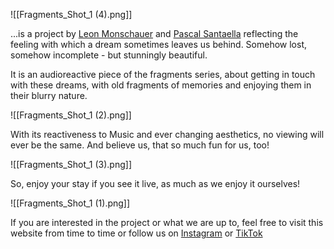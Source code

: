 
![[Fragments_Shot_1 (4).png]]

...is a project by [Leon Monschauer](https://leonmonschauer.de) and [Pascal Santaella](https://santaella.de) reflecting the feeling with which a dream sometimes leaves us behind. Somehow lost, somehow incomplete - but stunningly beautiful. 


It is an audioreactive piece of the fragments series, about getting in touch with these dreams, with old fragments of memories and enjoying them in their blurry nature.

![[Fragments_Shot_1 (2).png]]

With its reactiveness to Music and ever changing aesthetics, no viewing will ever be the same. 
And believe us, that so much fun for us, too!

![[Fragments_Shot_1 (3).png]]

So, enjoy your stay if you see it live, as much as we enjoy it ourselves!

![[Fragments_Shot_1 (1).png]]


If you are interested in the project or what we are up to, feel free to visit this website from time to time or follow us on [Instagram](https://www.instagram.com/shortlyspecific/) or [TikTok](https://www.tiktok.com/@shortlyspecific)

